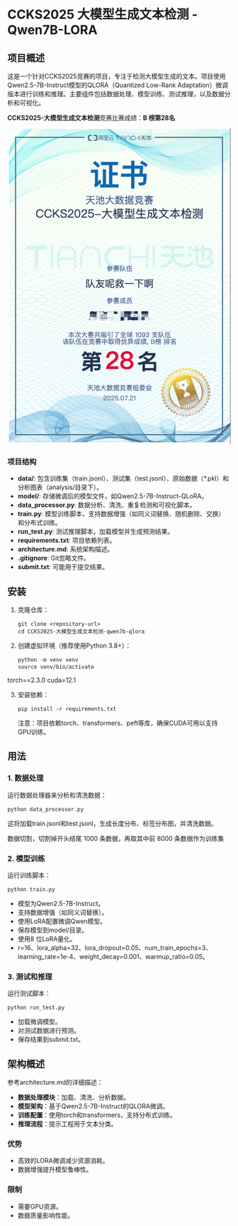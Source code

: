 # CCKS2025 大模型生成文本检测 - Qwen7B-LORA

## 项目概述

这是一个针对CCKS2025竞赛的项目，专注于检测大模型生成的文本。项目使用Qwen2.5-7B-Instruct模型的QLORA（Quantized Low-Rank Adaptation）微调版本进行训练和推理。主要组件包括数据处理、模型训练、测试推理，以及数据分析和可视化。

**CCKS2025-大模型生成文本检测**竞赛比赛成绩：**B 榜第28名**

![alt text](img/CCKS2025.png)

### 项目结构
- **data/**: 包含训练集（train.jsonl）、测试集（test.jsonl）、原始数据（*.pkl）和分析图表（analysis/目录下）。
- **model/**: 存储微调后的模型文件，如Qwen2.5-7B-Instruct-QLoRA。
- **data_processor.py**: 数据分析、清洗、重复检测和可视化脚本。
- **train.py**: 模型训练脚本，支持数据增强（如同义词替换、随机删除、交换）和分布式训练。
- **run_test.py**: 测试推理脚本，加载模型并生成预测结果。
- **requirements.txt**: 项目依赖列表。
- **architecture.md**: 系统架构描述。
- **.gitignore**: Git忽略文件。
- **submit.txt**: 可能用于提交结果。

## 安装

1. 克隆仓库：
   ```
   git clone <repository-url>
   cd CCKS2025-大模型生成文本检测-qwen7b-qlora
   ```

2. 创建虚拟环境（推荐使用Python 3.8+）：
   ```
   python -m venv venv
   source venv/bin/activate
   ```
torch==2.3.0
cuda=12.1

3. 安装依赖：
   ```
   pip install -r requirements.txt
   ```
   注意：项目依赖torch、transformers、peft等库，确保CUDA可用以支持GPU训练。

## 用法

### 1. 数据处理
运行数据处理器来分析和清洗数据：
```
python data_processor.py
```
这将加载train.jsonl和test.jsonl，生成长度分布、标签分布图，并清洗数据。

数据切割，切割掉开头结尾 1000 条数据，再取其中前 8000 条数据作为训练集

### 2. 模型训练
运行训练脚本：
```
python train.py
```
- 模型为Qwen2.5-7B-Instruct。
- 支持数据增强（如同义词替换）。
- 使用LoRA配置微调Qwen模型。
- 保存模型到model/目录。
- 使用8 位LoRA量化。
- r=16、lora_alpha=32、lora_dropout=0.05、num_train_epochs=3、learning_rate=1e-4、weight_decay=0.001、warmup_ratio=0.05。

### 3. 测试和推理
运行测试脚本：
```
python run_test.py
```
- 加载微调模型。
- 对测试数据进行预测。
- 保存结果到submit.txt。

## 架构概述

参考architecture.md的详细描述：
- **数据处理模块**：加载、清洗、分析数据。
- **模型架构**：基于Qwen2.5-7B-Instruct的QLORA微调。
- **训练配置**：使用torch和transformers，支持分布式训练。
- **推理流程**：提示工程用于文本分类。

### 优势
- 高效的LORA微调减少资源消耗。
- 数据增强提升模型鲁棒性。

### 限制
- 需要GPU资源。
- 数据质量影响性能。